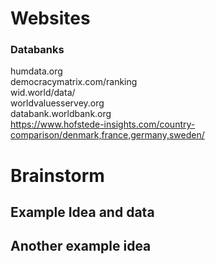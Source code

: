 # Websites

### Databanks

humdata.org  
democracymatrix.com/ranking  
wid.world/data/  
worldvaluesservey.org  
databank.worldbank.org  
https://www.hofstede-insights.com/country-comparison/denmark,france,germany,sweden/

# Brainstorm

## Example Idea and data

## Another example idea

